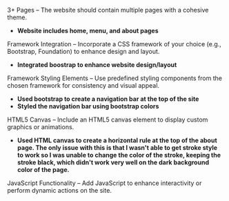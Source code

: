 3+ Pages – The website should contain multiple pages with a cohesive theme.
 - **Website includes home, menu, and about pages**

Framework Integration – Incorporate a CSS framework of your choice (e.g., Bootstrap, Foundation) to enhance design and layout.
 - **Integrated boostrap to enhance website design/layout**

Framework Styling Elements – Use predefined styling components from the chosen framework for consistency and visual appeal.
 - **Used bootstrap to create a navigation bar at the top of the site**
 - **Styled the navigation bar using bootstrap colors**

HTML5 Canvas – Include an HTML5 canvas element to display custom graphics or animations.
 - **Used HTML canvas to create a horizontal rule at the top of the about page. The only issue with this is that I wasn't able to get stroke style to work so I was unable to change the color of the stroke, keeping the stroke black, which didn't work very well on the dark background color of the page.**

JavaScript Functionality – Add JavaScript to enhance interactivity or perform dynamic actions on the site.